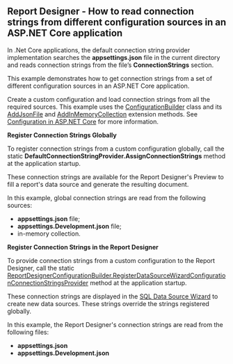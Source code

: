 ## Report Designer - How to read connection strings from different configuration sources in an ASP.NET Core application

In .Net Core applications, the default connection string provider implementation searches the **appsettings.json** file in the current directory and reads connection strings from the file’s **ConnectionStrings** section. 

This example demonstrates how to get connection strings from a set of different configuration sources in an ASP.NET Core application. 

Сreate a custom configuration and load connection strings from all the required sources. This example uses the [ConfigurationBuilder](https://docs.microsoft.com/en-us/dotnet/api/microsoft.extensions.configuration.configurationbuilder?view=aspnetcore-2.2) class and its [AddJsonFile](https://docs.microsoft.com/en-us/dotnet/api/microsoft.extensions.configuration.jsonconfigurationextensions.addjsonfile?view=aspnetcore-2.2) and [AddInMemoryCollection](https://docs.microsoft.com/en-us/dotnet/api/microsoft.extensions.configuration.memoryconfigurationbuilderextensions.addinmemorycollection?view=aspnetcore-2.2) extension methods. See [Configuration in ASP.NET Core](https://docs.microsoft.com/en-us/aspnet/core/fundamentals/configuration/index?view=aspnetcore-2.2) for more information.

**Register Connection Strings Globally**

To register connection strings from a custom configuration globally, call the static **DefaultConnectionStringProvider.AssignConnectionStrings** method at the application startup.

These connection strings are available for the Report Designer's Preview to fill a report's data source and generate the resulting document.

In this example, global connection strings are read from the following sources:
* **appsettings.json** file;
* **appsettings.Development.json** file;
* in-memory collection.

**Register Connection Strings in the Report Designer**

To provide connection strings from a custom configuration to the Report Designer, call the static [ReportDesignerConfigurationBuilder.RegisterDataSourceWizardConfigurationConnectionStringsProvider](https://docs.devexpress.com/XtraReports/DevExpress.AspNetCore.Reporting.ReportDesignerConfigurationBuilder.RegisterDataSourceWizardConfigurationConnectionStringsProvider(IConfigurationSection)) method at the application startup.

These connection strings are displayed in the [SQL Data Source Wizard](https://docs.devexpress.com/XtraReports/114093/create-end-user-reporting-applications/web-reporting/asp-net-webforms-reporting/end-user-report-designer/gui/wizards/sql-data-source-wizard) to create new data sources. These strings override the strings registered globally.

In this example, the Report Designer's connection strings are read from the following files:
* **appsettings.json** 
* **appsettings.Development.json**

